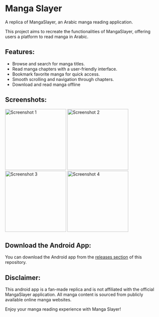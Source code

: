 # Manga Slayer

A replica of MangaSlayer, an Arabic manga reading application.

This project aims to recreate the functionalities of MangaSlayer, offering users a platform to read manga in Arabic. 

## Features:
- Browse and search for manga titles.
- Read manga chapters with a user-friendly interface.
- Bookmark favorite manga for quick access.
- Smooth scrolling and navigation through chapters.
- Download and read manga offline

## Screenshots:
<img src="https://github.com/abdlhay/Manga_slayer/assets/44603158/0b922038-5c99-4fc8-bc59-eb00c3755354" alt="Screenshot 1" width="200">
<img src="https://github.com/abdlhay/Manga_slayer/assets/44603158/54d51a1d-e6be-4b5e-943c-53f407788636" alt="Screenshot 2" width="200">
<img src="https://github.com/abdlhay/Manga_slayer/assets/44603158/e644a8fe-9bba-4522-95e6-d09164e2ca9b" alt="Screenshot 3" width="200">
<img src="https://github.com/abdlhay/Manga_slayer/assets/44603158/07374970-e4d1-4530-843c-9ac2c43d62e3" alt="Screenshot 4" width="200">



## Download the Android App:
You can download the Android app from the [releases section](https://github.com/abdlhay/Manga_slayer/releases) of this repository.

## Disclaimer:
This android app is a fan-made replica and is not affiliated with the official MangaSlayer application. All manga content is sourced from publicly available online manga websites.

Enjoy your manga reading experience with Manga Slayer!
